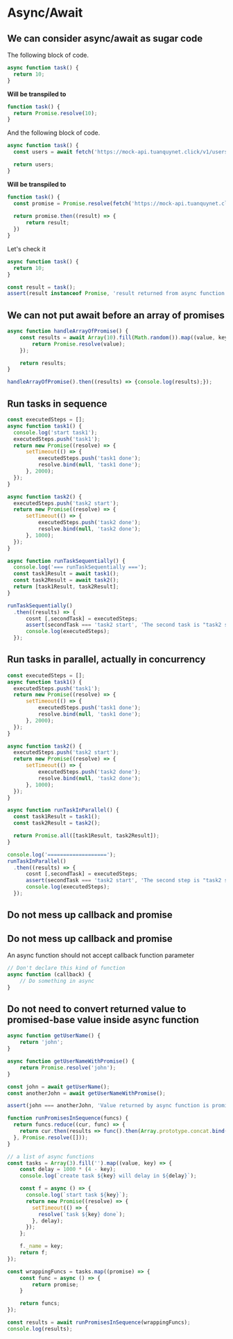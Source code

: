 # Async/Await

## We can consider async/await as sugar code

The following block of code.
```javascript
async function task() {
  return 10;
}
```

**Will be transpiled to**

```javascript
function task() {
  return Promise.resolve(10);
}
```

And the following block of code.
```javascript
async function task() {
  const users = await fetch('https://mock-api.tuanquynet.click/v1/users');

  return users;
}
```

**Will be transpiled to**

```javascript
function task() {
  const promise = Promise.resolve(fetch('https://mock-api.tuanquynet.click/v1/users'));
  
  return promise.then((result) => {
      return result;
  })
}
```

Let's check it
```javascript
async function task() {
  return 10;
}

const result = task();
assert(result instanceof Promise, 'result returned from async function is a Promised value');
```

## We can not put await before an array of promises
```javascript
async function handleArrayOfPromise() {
    const results = await Array(10).fill(Math.random()).map((value, key) => {
        return Promise.resolve(value);
    });

    return results;
}

handleArrayOfPromise().then((results) => {console.log(results);});
```


## Run tasks in sequence

```javascript
const executedSteps = [];
async function task1() {
  console.log('start task1');
  executedSteps.push('task1');
  return new Promise((resolve) => {
      setTimeout(() => {
          executedSteps.push('task1 done');
          resolve.bind(null, 'task1 done');
      }, 2000);
  });
}

async function task2() {
  executedSteps.push('task2 start');
  return new Promise((resolve) => {
      setTimeout(() => {
          executedSteps.push('task2 done');
          resolve.bind(null, 'task2 done');
      }, 1000);
  });
}

async function runTaskSequentially() {
  console.log('=== runTaskSequentially ===');
  const task1Result = await task1();
  const task2Result = await task2();
  return [task1Result, task2Result];
}

runTaskSequentially()
  .then((results) => {
      cosnt [,secondTask] = executedSteps;
      assert(secondTask === 'task2 start', 'The second task is "task2 start"');
      console.log(executedSteps);
  });

```
<!-- js-console -->

## Run tasks in parallel, actually in concurrency

```javascript
const executedSteps = [];
async function task1() {
  executedSteps.push('task1');
  return new Promise((resolve) => {
      setTimeout(() => {
          executedSteps.push('task1 done');
          resolve.bind(null, 'task1 done');
      }, 2000);
  });
}

async function task2() {
  executedSteps.push('task2 start');
  return new Promise((resolve) => {
      setTimeout(() => {
          executedSteps.push('task2 done');
          resolve.bind(null, 'task2 done');
      }, 1000);
  });
}

async function runTaskInParallel() {
  const task1Result = task1();
  const task2Result = task2();

  return Promise.all([task1Result, task2Result]);
}

console.log('===================');
runTaskInParallel()
  .then((results) => {
      cosnt [,secondTask] = executedSteps;
      assert(secondTask === 'task2 start', 'The second step is "task2 start"');
      console.log(executedSteps);
  });
```
<!-- js-console -->

## Do not mess up callback and promise


## Do not mess up callback and promise

An async function should not accept callback function parameter
```javascript
// Don't declare this kind of function
async function (callback) {
    // Do something in async
}
```

## Do not need to convert returned value to promised-base value inside async function

```javascript
async function getUserName() {
    return 'john';
}

async function getUserNameWithPromise() {
    return Promise.resolve('john');
}

const john = await getUserName();
const anotherJohn = await getUserNameWithPromise();

assert(john === anotherJohn, 'Value returned by async function is promised-wrap value');

```
<!-- js-console -->

```javascript
function runPromisesInSequence(funcs) {
  return funcs.reduce((cur, func) => {
    return cur.then(results => func().then(Array.prototype.concat.bind(results)));
  }, Promise.resolve([]));
}

// a list of async functions
const tasks = Array(3).fill('').map((value, key) => {
    const delay = 1000 * (4 - key);
    console.log(`create task ${key} will delay in ${delay}`);

    const f = async () => {
      console.log(`start task ${key}`);
      return new Promise((resolve) => {
        setTimeout(() => {
          resolve(`task ${key} done`);
        }, delay);
      });
    };

    f._name = key;
    return f;
});

const wrappingFuncs = tasks.map((promise) => {
    const func = async () => {
        return promise;
    }

    return funcs;
});

const results = await runPromisesInSequence(wrappingFuncs);
console.log(results);
```
<!-- js-console -->
